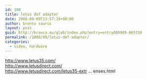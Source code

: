 ```yaml
---
id: 100
title: letus dof adapter
date: 2008-09-09T13:57:39+00:00
author: bronto saurus
layout: post
guid: http://kravca.mu/glob/index.php?entry=entry080909-065739
permalink: /2008/09/letus-dof-adapter/
categories:
  - video, hardware
---
```

<a href="http://www.letus35.com/" target="_blank" >http://www.letus35.com/</a>  
<a href="http://www.letusdirect.com/" target="_blank" >http://www.letusdirect.com/</a>  
<a href="http://www.letusdirect.com/letus35-extreme/711-letus-extreme-user-with-sony-v1-and-nikon-lenses.html" target="_blank" >http://www.letusdirect.com/letus35-extr &#8230; enses.html</a>
